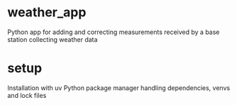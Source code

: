 # weather_app
Python app for adding and correcting measurements received by a base station collecting weather data

# setup
Installation with uv Python package manager handling dependencies, venvs and lock files